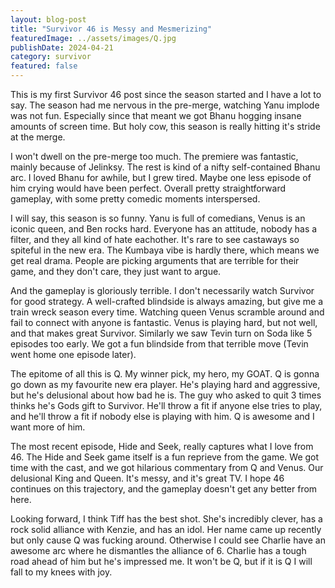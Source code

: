 ```yaml
---
layout: blog-post
title: "Survivor 46 is Messy and Mesmerizing"
featuredImage: ../assets/images/Q.jpg
publishDate: 2024-04-21
category: survivor
featured: false
---
```


This is my first Survivor 46 post since the season started and I have a lot to say. The season had me nervous in the pre-merge, watching Yanu implode was not fun. Especially since that meant we got Bhanu hogging insane amounts of screen time. But holy cow, this season is really hitting it's stride at the merge.

I won't dwell on the pre-merge too much. The premiere was fantastic, mainly because of Jelinksy. The rest is kind of a nifty self-contained Bhanu arc. I loved Bhanu for awhile, but I grew tired. Maybe one less episode of him crying would have been perfect. Overall pretty straightforward gameplay, with some pretty comedic moments interspersed. 

I will say, this season is so funny. Yanu is full of comedians, Venus is an iconic queen, and Ben rocks hard. Everyone has an attitude, nobody has a filter, and they all kind of hate eachother. It's rare to see castaways so spiteful in the new era. The Kumbaya vibe is hardly there, which means we get real drama. People are picking arguments that are terrible for their game, and they don't care, they just want to argue.

And the gameplay is gloriously terrible. I don't necessarily watch Survivor for good strategy. A well-crafted blindside is always amazing, but give me a train wreck season every time. Watching queen Venus scramble around and fail to connect with anyone is fantastic. Venus is playing hard, but not well, and that makes great Survivor. Similarly we saw Tevin turn on Soda like 5 episodes too early. We got a fun blindside from that terrible move (Tevin went home one episode later).

The epitome of all this is Q. My winner pick, my hero, my GOAT. Q is gonna go down as my favourite new era player. He's playing hard and aggressive, but he's delusional about how bad he is. The guy who asked to quit 3 times thinks he's Gods gift to Survivor. He'll throw a fit if anyone else tries to play, and he'll throw a fit if nobody else is playing with him. Q is awesome and I want more of him.

The most recent episode, Hide and Seek, really captures what I love from 46. The Hide and Seek game itself is a fun reprieve from the game. We got time with the cast, and we got hilarious commentary from Q and Venus. Our delusional King and Queen. It's messy, and it's great TV. I hope 46 continues on this trajectory, and the gameplay doesn't get any better from here.

Looking forward, I think Tiff has the best shot. She's incredibly clever, has a rock solid alliance with Kenzie, and has an idol. Her name came up recently but only cause Q was fucking around. Otherwise I could see Charlie have an awesome arc where he dismantles the alliance of 6. Charlie has a tough road ahead of him but he's impressed me. It won't be Q, but if it is Q I will fall to my knees with joy.
